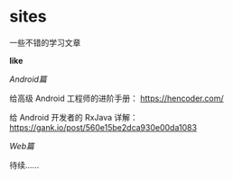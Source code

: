 # sites
一些不错的学习文章

**like**

_Android篇_

给高级 Android 工程师的进阶手册：
https://hencoder.com/

给 Android 开发者的 RxJava 详解：
https://gank.io/post/560e15be2dca930e00da1083

_Web篇_

待续......
